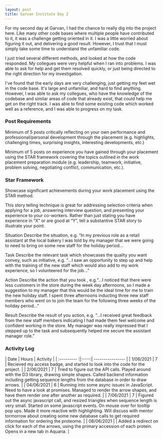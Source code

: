 ```yaml
---
layout: post
title: Garvan Institute Day 2
---
```


For my second day at Garvan, I had the chance to really dig into the project here. Like many other code bases where multiple people have contributed to it, it was a challenge getting oriented in it. I was a little worried about figuring it out, and delivering a good result. However, I trust that I must simply take some time to understand the unfamiliar code.

I just tried several different methods, and looked at how the code responded. My collegues were very helpful when I ran into problems. I was able to ask for help and get them resolved quickly, or just being directed to the right direction for my investigation.

I've found that the early days are very challenging, just getting my feet wet in the code base. It's large and unfamiliar, and hard to find anything. However, I was able to ask my collegues, who have the knowledge of the codebase and similar areas of code that already exist, that could help me get on the right track. I was able to find some existing code which worked well as a reference, and I was able to progress on my task.

### Post Requirements
Minimum of 5 posts critically reflecting on your own performance and professional/personal development through the placement (e.g. highlights, challenging times, surprising insights, interesting developments, etc.)

Minimum of 5 posts on experience you have gained through your placement using the STAR framework covering the topics outlined in the work placement preparation module (e.g. leadership, teamwork, initiative, problem solving, negotiating conflict, communication, etc.).

### Star Framework

Showcase significant achievements during your work placement using the STAR method.

This story telling technique is great for addressing selection criteria when applying for a job, answering interview question,  and presenting your experience to your co-workers. Rather than just stating you have experience in “X” or are good at “Y”, tell a substantive STAR story to illustrate your point.

Situation Describe the situation, e.g. “In my previous role as a retail assistant at the local bakery I was told by my manager that we were going to need to bring on some new staff for the holiday period...

Task  Describe the relevant task which showcases the quality you want convey, such as initiative, e.g. “...I saw an opportunity to step up and help with the training of the new staff which would also add to my work experience, so I volunteered for the job...”

Action Describe the action that you took , e.g.“...I noticed that there were less customers in the store during the week day afternoons, so I made a suggestion to my manager that this would be the ideal time for me to train the new holiday staff. I spent three afternoons inducting three new staff members who went on to join the team for the following three weeks of the holiday period...”

Result  Describe the result of you action, e.g. “...I received great feedback from the new staff members indicating I had made them feel welcome  and confident working in the store. My manager was really impressed that I stepped up to the task and subsequently helped me secure the assistant manager role.”

### Activity Log


| Date        | Hours | Activity  |
| :--------- :|:----:| ---------------- |
| 1/06/2021  | 7 | Recieved my access badge, and started to look into the code for the project. |
| 2/06/2021  | 7 | Tried to figure out the API calls. Played around with the D3 library, drawing simple shapes. Called backend information including getting sequence lengths from the database in order to draw arrows. |
| 04/06/2021 | 6 | Running into some async issues in JavaScript. Need to have a look at promises. Managed to render the arrow shapes, and have them render one after another as required. |
| 7/06/2021 | 7 | Figured out the async javascript call, and resized triangles when sequence length is very small. Started on some javascript events. On mouse over for tooltip pop ups. Made it more reactive with highlighting. Will discuss with mentor tormorrow about creating some new database calls to get required information for ordering the proteome. |
| 08/06/2021 | | Added a redirect on click for each of the arrows, using the primary accession of each protein. Opens in a new tab in Aquaria. |
